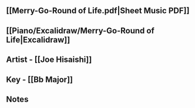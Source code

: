 ## [[Merry-Go-Round of Life.pdf|Sheet Music PDF]]
## [[Piano/Excalidraw/Merry-Go-Round of Life|Excalidraw]]
## Artist - [[Joe Hisaishi]]
## Key - [[Bb Major]]

## Notes
